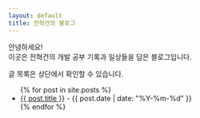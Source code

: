 ```yaml
---
layout: default
title: 전혁건의 블로그
---
```


안녕하세요!  
이곳은 전혁건의 개발 공부 기록과 일상들을 담은 블로그입니다.

글 목록은 상단에서 확인할 수 있습니다.

<ul>
  {% for post in site.posts %}
    <li>
      <a href="{{ post.url }}">{{ post.title }}</a> - {{ post.date | date: "%Y-%m-%d" }}
    </li>
  {% endfor %}
</ul>

